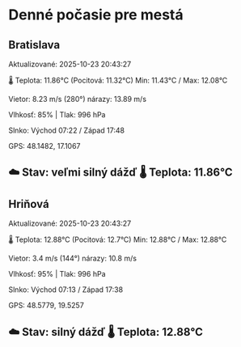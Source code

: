 ﻿# Denné počasie pre mestá

## Bratislava
Aktualizované: 2025-10-23 20:43:27

🌡️ Teplota: 11.86°C 
(Pocitová: 11.32°C)
Min: 11.43°C / Max: 12.08°C

Vietor: 8.23 m/s    (280°) 
nárazy: 13.89 m/s

Vlhkosť: 85% | Tlak: 996 hPa

Slnko: Východ 07:22 / Západ 17:48

GPS: 48.1482, 17.1067

☁️ Stav: veľmi silný dážď        🌡️ Teplota: 11.86°C
---

## Hriňová
Aktualizované: 2025-10-23 20:43:27

🌡️ Teplota: 12.88°C 
(Pocitová: 12.7°C)
Min: 12.88°C / Max: 12.88°C

Vietor: 3.4 m/s (144°)
nárazy: 10.8 m/s

Vlhkosť: 95% | Tlak: 996 hPa

Slnko: Východ 07:13 / Západ 17:38

GPS: 48.5779, 19.5257

☁️ Stav: silný dážď        🌡️ Teplota: 12.88°C
---
